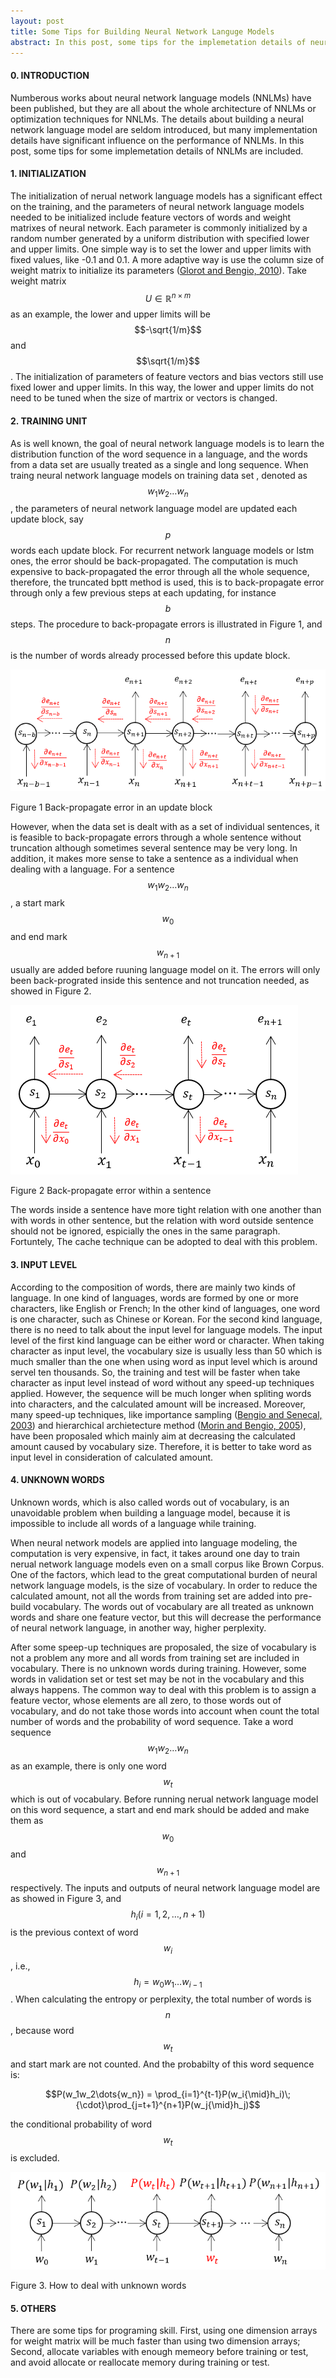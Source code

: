 ```yaml
---
layout: post
title: Some Tips for Building Neural Network Languge Models
abstract: In this post, some tips for the implemetation details of neural network language models will be summarized, including initializing neural network language models, treating data set as a long sequence or multible sentences, taking word or character as input level, and dealing with words out of vocabulary.
---
```


#### 0. INTRODUCTION
Numberous works about neural network language models (NNLMs) have been published, but they are all about the whole architecture of NNLMs or optimization techniques for NNLMs. The details about building a neural network language model are seldom introduced, but many implementation details have significant influence on the performance of NNLMs. In this post, some tips for some implemetation details of NNLMs are included.

#### 1. INITIALIZATION
The initialization of nerual network language models has a significant effect on the training, and the parameters of neural network language models needed to be initialized include feature vectors of words and weight matrixes of neural network. Each parameter is commonly initialized by a random number generated by a uniform distribution with specified lower and upper limits. One simple way is to set the lower and upper limits with fixed values, like -0.1 and 0.1. A more adaptive way is use the column size of weight matrix to initialize its parameters ([Glorot and Bengio, 2010](http://proceedings.mlr.press/v9/glorot10a/glorot10a.pdf)). Take weight matrix $$U\in\mathbb{R}^{n\times{m}}$$ as an example, the lower and upper limits will be $$-\sqrt{1/m}$$ and $$\sqrt{1/m}$$. The initialization of parameters of feature vectors and bias vectors still use fixed lower and upper limits. In this way, the lower and upper limits do not need to be tuned when the size of martrix or vectors is changed. 

#### 2. TRAINING UNIT
As is well known, the goal of neural network language models is to learn the distribution function of the word sequence in a language, and the words from a data set are usually treated as a single and long sequence. When traing neural network language models on training data set , denoted as $$w_1w_2{\dots}w_n$$, the parameters of neural network language model are updated each update block, say $$p$$ words each update block. For recurrent network language models or lstm ones, the error should be back-propagated. The computation is much expensive to back-propagated the error through all the whole sequence, therefore, the truncated bptt method is used, this is to back-propagate error through only a few previous steps at each updating, for instance $$b$$ steps. The procedure to back-propagate errors is illustrated in Figure 1, and $$n$$ is the number of words already processed before this update block. 

<div class="thumbnail">
    <img src="/images/tips/updateblock.png">
    <div class="caption">
        <p class="text-center">Figure 1 Back-propagate error in an update block</p>
    </div>
</div>

However, when the data set is dealt with as a set of individual sentences, it is feasible to back-propagate errors through a whole sentence without truncation although sometimes several sentence may be very long. In addition, it makes more sense to take a sentence as a individual when dealing with a language. For a sentence $$w_1w_2\dots{w_n}$$, a start mark $$w_0$$ and end mark $$w_{n+1}$$ usually are added before ruuning language model on it. The errors will only been back-prograted inside this sentence and not truncation needed, as showed in Figure 2.

<div class="thumbnail">
    <img src="/images/tips/sentence.png">
    <div class="caption">
        <p class="text-center">Figure 2 Back-propagate error within a sentence</p>
    </div>
</div>

The words inside a sentence have more tight relation with one another than with words in other sentence, but the relation with word outside sentence should not be ignored, espicially the ones in the same paragraph. Fortuntely, The cache technique can be adopted to deal with this problem.

#### 3. INPUT LEVEL
According to the composition of words, there are mainly two kinds of language. In one kind of languages, words are formed by one or more characters, like English or French; In the other kind of languages, one word is one character, such as Chinese or Korean. For the second kind language, there is no need to talk about the input level for language models. The input level of the first kind language can be either word or character. When taking character as input level, the vocabulary size is usually less than 50 which is much smaller than the one when using word as input level which is around servel ten thousands. So, the training and test will be faster when take character as input level instead of word without any speed-up techniques applied. However, the sequence will be much longer when spliting words into characters, and the calculated amount will be increased. Moreover, many speed-up techniques, like importance sampling ([Bengio and Senecal, 2003](http://www.iro.umontreal.ca/~lisa/bib/pub_subject/language/pointeurs/submit_aistats2003.pdf)) and hierarchical archietecture method ([Morin and Bengio, 2005](http://www.gatsby.ucl.ac.uk/aistats/fullpapers/208.pdf)), have been proposaled which mainly aim at decreasing the calculated amount caused by vocabulary size. Therefore, it is better to take word as input level in consideration of calculated amount.

#### 4. UNKNOWN WORDS
Unknown words, which is also called words out of vocabulary, is an unavoidable problem when building a language model, because it is impossible to  include all words of a language while training. 

When neural network models are applied into language modeling, the computation is very expensive, in fact, it takes around one day to train nerual network language models even on a small corpus like Brown Corpus. One of the factors, which lead to the great computational burden of neural network language models, is the size of vocabulary. In order to reduce the calculated amount, not all the words from training set are added into pre-build vocabulary. The words out of vocabulary are all treated as unknown words and share one feature vector, but this will decrease the performance of neural network language, in another way, higher perplexity.

After some speep-up techniques are proposaled, the size of vocabulary is not a problem any more and all words from training set are included in vocabulary. There is no unknown words during training. However, some words in validation set or test set may be not in the vocabulary and this always happens. The common way to deal with this problem is to assign a feature vector, whose elements are all zero, to those words out of vocabulary, and do not take those words into account when count the total number of words and the probability of word sequence. Take a word sequence $$w_1w_2\dots{w_n}$$ as an example, there is only one word $$w_t$$ which is out of vocabulary. Before running nerual network language model on this word sequence, a start and end mark should be added and make them as $$w_0$$ and $$w_{n+1}$$ respectively. The inputs and outputs of neural network language model are as showed in Figure 3, and $$h_i (i=1, 2, \dots, n+1)$$ is the previous context of word $$w_i$$, i.e., $$h_i = w_0w_1\dots{w_{i-1}}$$. When calculating the entropy or perplexity, the total number of words is $$n$$, because word $$w_t$$ and start mark are not counted. And the probabilty of this word sequence is:

$$P(w_1w_2\dots{w_n}) = \prod_{i=1}^{t-1}P(w_i{\mid}h_i)\;{\cdot}\prod_{j=t+1}^{n+1}P(w_j{\mid}h_j)$$

the conditional probability of word $$w_t$$ is excluded.

<div class="thumbnail">
    <img src="/images/tips/unknownword.png">
    <div class="caption">
        <p class="text-center">Figure 3. How to deal with unknown words</p>
    </div>
</div>

#### 5. OTHERS
There are some tips for programing skill. First, using one dimension arrays for weight matrix will be much faster than using two dimension arrays; Second, allocate variables with enough memeory before training or test, and avoid allocate or reallocate memory during training or test.